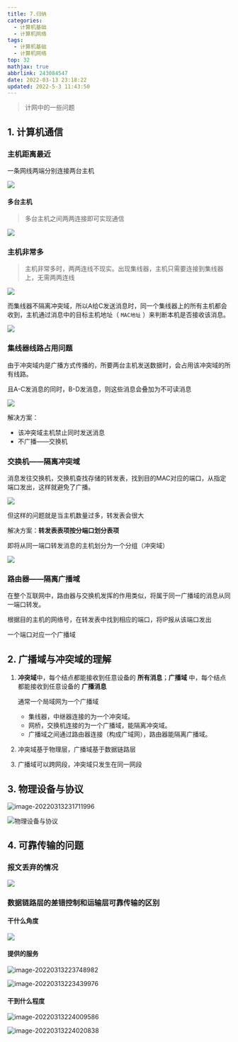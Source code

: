 ```yaml
---
title: 7.归纳
categories:
  - 计算机基础
  - 计算机网络
tags:
  - 计算机基础
  - 计算机网络
top: 32
mathjax: true
abbrlink: 243084547
date: 2022-03-13 23:18:22
updated: 2022-5-3 11:43:50
---
```


>   计网中的一些问题

<!--more-->

## 1. 计算机通信

### 主机距离最近

一条网线两端分别连接两台主机

![](7-重要问题/image-20220503090808381.png)

#### 多台主机

> 多台主机之间两两连接即可实现通信

![](7-重要问题/image-20220503091138330.png)

### 主机非常多

> 主机非常多时，两两连线不现实。出现集线器，主机只需要连接到集线器上，无需两两连线

![](7-重要问题/image-20220503091518015.png)



而集线器不隔离冲突域，所以A给C发送消息时，同一个集线器上的所有主机都会收到，主机通过消息中的目标主机地址（ `MAC地址` ）来判断本机是否接收该消息。

![](7-重要问题/image-20220503100039757.png)

### 集线器线路占用问题

由于冲突域内是广播方式传播的，所要两台主机发送数据时，会占用该冲突域的所有线路。

且A-C发消息的同时，B-D发消息，则这些消息会叠加为不可读消息

![](7-重要问题/image-20220503101931210.png)

解决方案：

- 该冲突域主机禁止同时发送消息
- 不广播——交换机

### 交换机——隔离冲突域

消息发往交换机，交换机查找存储的转发表，找到目的MAC对应的端口，从指定端口发出，这样就避免了广播。

![](7-重要问题/image-20220503105714299.png)

但这样的问题就是当主机数量过多，转发表会很大

解决方案：**转发表表项按分端口划分表项**

即将从同一端口转发消息的主机划分为一个分组（冲突域）

![](7-重要问题/image-20220503110522844.png)

### 路由器——隔离广播域

在整个互联网中，路由器与交换机发挥的作用类似，将属于同一广播域的消息从同一端口转发。

根据目的主机的网络号，在转发表中找到相应的端口，将IP报从该端口发出

一个端口对应一个广播域

## 2. 广播域与冲突域的理解

1. **冲突域**中，每个结点都能接收到任意设备的 **所有消息**；**广播域** 中，每个结点都能接收到任意设备的 **广播消息**

   通常一个局域网为一个广播域

   - 集线器，中继器连接的为一个冲突域。
   - 网桥，交换机连接的为一个广播域，能隔离冲突域。
   - 广播域之间通过路由器连接（构成广域网），路由器能隔离广播域。

2. 冲突域基于物理层，广播域基于数据链路层

2. 广播域可以跨网段，冲突域只发生在同一网段

## 3. 物理设备与协议

![image-20220313231711996](image-20220313231711996.png)

![物理设备与协议](物理设备与协议.png)

## 4. 可靠传输的问题

### 报文丢弃的情况

![](7-重要问题/image-20220313222659953.png)

### 数据链路层的差错控制和运输层可靠传输的区别

#### 干什么角度

![](7-重要问题/image-20220313222803542.png)

#### 提供的服务

![image-20220313223748982](image-20220313223748982.png)

![image-20220313223439976](image-20220313223439976.png)

#### 干到什么程度

![image-20220313224009586](image-20220313224009586.png)

![image-20220313224020838](image-20220313224020838.png)

